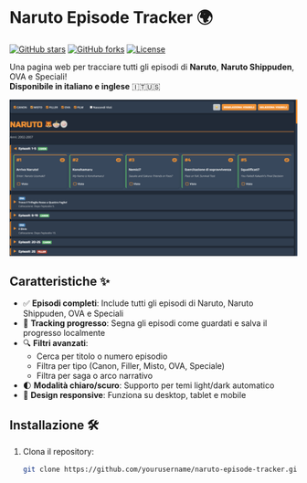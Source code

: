 
# Naruto Episode Tracker 🌍

[![GitHub stars](https://img.shields.io/github/stars/yourusername/naruto-episode-tracker?style=social)](https://github.com/yourusername/naruto-episode-tracker)
[![GitHub forks](https://img.shields.io/github/forks/yourusername/naruto-episode-tracker?style=social)](https://github.com/yourusername/naruto-episode-tracker)
[![License](https://img.shields.io/badge/License-MIT-blue.svg)](https://opensource.org/licenses/MIT)

Una pagina web per tracciare tutti gli episodi di **Naruto**, **Naruto Shippuden**, OVA e Speciali!  
**Disponibile in italiano e inglese** 🇮🇹🇺🇸

![Screenshot della Pagina](screenshot.png) <!-- Sostituisci con il percorso della tua immagine -->

## Caratteristiche ✨

- ✅ **Episodi completi**: Include tutti gli episodi di Naruto, Naruto Shippuden, OVA e Speciali
- 📝 **Tracking progresso**: Segna gli episodi come guardati e salva il progresso localmente
- 🔍 **Filtri avanzati**:
  - Cerca per titolo o numero episodio
  - Filtra per tipo (Canon, Filler, Misto, OVA, Speciale)
  - Filtra per saga o arco narrativo
- 🌓 **Modalità chiaro/scuro**: Supporto per temi light/dark automatico
- 📱 **Design responsive**: Funziona su desktop, tablet e mobile

## Installazione 🛠️

1. Clona il repository:
   ```bash
   git clone https://github.com/yourusername/naruto-episode-tracker.git
